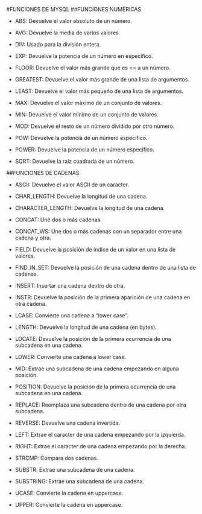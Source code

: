 #FUNCIONES DE MYSQL
##FUNCIONES NUMÉRICAS

- ABS: Devuelve el valor absoluto de un número.

- AVG: Devuelve la media de varios valores.

- DIV: Usado para la división entera.

- EXP: Devuelve la potencia de un número en específico.

- FLOOR: Devuelve el valor más grande que es <= a un número.

- GREATEST: Devuelve el valor más grande de una lista de argumentos.

- LEAST: Devuelve el valor más pequeño de una lista de argumentos.

- MAX: Devuelve el valor máximo de un conjunto de valores.

- MIN: Devuelve el valor mínimo de un conjunto de valores.

- MOD: Devuelve el resto de un número dividido por otro número.

- POW: Devuelve la potencia de un número específico.

- POWER: Devuelve la potencia de un número específico.

- SQRT: Devuelve la raíz cuadrada de un número.

##FUNCIONES DE CADENAS

- ASCII: Devuelve el valor ASCII de un caracter.

- CHAR_LENGTH: Devuelve la longitud de una cadena.

- CHARACTER_LENGTH: Devuelve la longitud de una cadena.

- CONCAT: Une dos o más cadenas.

- CONCAT_WS: Une dos o más cadenas con un separador entre una cadena y otra.

- FIELD: Devuelve la posición de índice de un valor en una lista de valores.

- FIND_IN_SET: Devuelve la posición de una cadena dentro de una lista de cadenas.

- INSERT: Insertar una cadena dentro de otra.

- INSTR: Devuelve la posición de la primera aparición de una cadena en otra cadena.

- LCASE: Convierte una cadena a “lower case”.

- LENGTH: Devuelve la longitud de una cadena (en bytes).

- LOCATE: Devuelve la posición de la primera ocurrencia de una subcadena en una cadena.

- LOWER: Convierte una cadena a lower case.

- MID: Extrae una subcadena de una cadena empezando en alguna posición.

- POSITION: Devuelve la posición de la primera ocurrencia de una subcadena en una cadena.

- REPLACE: Reemplaza una subcadena dentro de una cadena por otra subcadena.

- REVERSE: Devuelve una cadena invertida.

- LEFT: Extrae el caracter de una cadena empezando por la izquierda.

- RIGHT: Extrae el caracter de una cadena empezando por la derecha.

- STRCMP: Compara dos cadenas.

- SUBSTR: Extrae una subcadena de una cadena.

- SUBSTRING: Extrae una subcadena de una cadena.

- UCASE: Convierte la cadena en uppercase.

- UPPER: Convierte la cadena en uppercase.